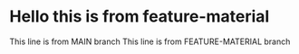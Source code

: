 # Hello this is from feature-material
This line is from MAIN branch
This line is from FEATURE-MATERIAL branch
